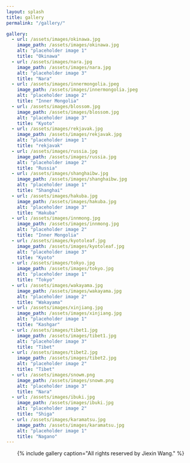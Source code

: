 ```yaml
---
layout: splash
title: gallery
permalink: "/gallery/"

gallery:
  - url: /assets/images/okinawa.jpg
    image_path: /assets/images/okinawa.jpg
    alt: "placeholder image 1"
    title: "Okinawa"
  - url: /assets/images/nara.jpg
    image_path: /assets/images/nara.jpg
    alt: "placeholder image 3"
    title: "Nara"
  - url: /assets/images/innermongolia.jpeg
    image_path: /assets/images/innermongolia.jpeg
    alt: "placeholder image 2"
    title: "Inner Mongolia"
  - url: /assets/images/blossom.jpg
    image_path: /assets/images/blossom.jpg
    alt: "placeholder image 3"
    title: "Kyoto"
  - url: /assets/images/rekjavak.jpg
    image_path: /assets/images/rekjavak.jpg
    alt: "placeholder image 1"
    title: "rekjavak"
  - url: /assets/images/russia.jpg
    image_path: /assets/images/russia.jpg
    alt: "placeholder image 2"
    title: "Russia"
  - url: /assets/images/shanghaibw.jpg
    image_path: /assets/images/shanghaibw.jpg
    alt: "placeholder image 1"
    title: "Shanghai"
  - url: /assets/images/hakuba.jpg
    image_path: /assets/images/hakuba.jpg
    alt: "placeholder image 3"
    title: "Hakuba"
  - url: /assets/images/innmong.jpg
    image_path: /assets/images/innmong.jpg
    alt: "placeholder image 2"
    title: "Inner Mongolia"
  - url: /assets/images/kyotoleaf.jpg
    image_path: /assets/images/kyotoleaf.jpg
    alt: "placeholder image 3"
    title: "Kyoto"
  - url: /assets/images/tokyo.jpg
    image_path: /assets/images/tokyo.jpg
    alt: "placeholder image 1"
    title: "Tokyo"
  - url: /assets/images/wakayama.jpg
    image_path: /assets/images/wakayama.jpg
    alt: "placeholder image 2"
    title: "Wakayama"
  - url: /assets/images/xinjiang.jpg
    image_path: /assets/images/xinjiang.jpg
    alt: "placeholder image 1"
    title: "Kashgar"
  - url: /assets/images/tibet1.jpg
    image_path: /assets/images/tibet1.jpg
    alt: "placeholder image 3"
    title: "Tibet"
  - url: /assets/images/tibet2.jpg
    image_path: /assets/images/tibet2.jpg
    alt: "placeholder image 2"
    title: "Tibet"
  - url: /assets/images/snowm.png
    image_path: /assets/images/snowm.png
    alt: "placeholder image 3"
    title: "Nara"
  - url: /assets/images/ibuki.jpg
    image_path: /assets/images/ibuki.jpg
    alt: "placeholder image 2"
    title: "Shiga"
  - url: /assets/images/karamatsu.jpg
    image_path: /assets/images/karamatsu.jpg
    alt: "placeholder image 1"
    title: "Nagano"
---
```


<center>
{% include gallery caption="All rights reserved by Jiexin Wang." %}
</center>
